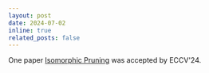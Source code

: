 ```yaml
---
layout: post
date: 2024-07-02
inline: true
related_posts: false
---
```


One paper [Isomorphic Pruning]() was accepted by ECCV'24.

